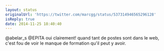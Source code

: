 ```yaml
---
layout: status
originalUrl: 'https://twitter.com/marcgg/status/537314946565296128'
isReply: true
date: 2014-11-25 18:40:40
---
```


@abelar_s @EPITA oui clairement! quand tant  de postes sont dans le web, c'est fou de voir le manque de formation qu'il peut y avoir.
